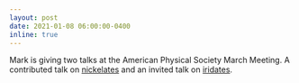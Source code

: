```yaml
---
layout: post
date: 2021-01-08 06:00:00-0400
inline: true
---
```


Mark is giving two talks at the American Physical Society March Meeting.
A contributed talk on
[nickelates](https://meetings.aps.org/Meeting/MAR21/Session/R47.1) and
an invited talk on [iridates](https://meetings.aps.org/Meeting/MAR21/Session/A54.5).
